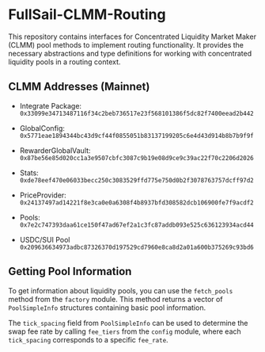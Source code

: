 # FullSail-CLMM-Routing

This repository contains interfaces for Concentrated Liquidity Market Maker (CLMM) pool methods to implement routing functionality. It provides the necessary abstractions and type definitions for working with concentrated liquidity pools in a routing context.

## CLMM Addresses (Mainnet)

- Integrate Package: `0x33099e34713487116f34c2beb736517e23f568101386f5dc82f7400eead2b442`
- GlobalConfig: `0x5771eae1894344bc43d9cf44f0855051b83137199205c6e4d43d914b8b7b9f9f`
- RewarderGlobalVault: `0x87be56e85d020cc1a3e9507cbfc3087c9b19e08d9ce9c39ac22f70c2206d2026`
- Stats: `0xde78eef470e06033becc250c3083529ffd775e750d0b2f3078763757dcff97d2`
- PriceProvider: `0x24137497ad14221f8e3ca0e0a6308f4b8937bfd308582dcb106900fe7f9acdf2`
- Pools: `0x7e2c747393daa61ce150f47ad67ef2a1c3fc87addb093e525c636123934acd44`

- USDC/SUI Pool `0x209636634973adbc87326370d197529cd7960e8ca8d2a01a600b375269c93bd6`

## Getting Pool Information

To get information about liquidity pools, you can use the `fetch_pools` method from the `factory` module. This method returns a vector of `PoolSimpleInfo` structures containing basic pool information.

The `tick_spacing` field from `PoolSimpleInfo` can be used to determine the swap fee rate by calling `fee_tiers` from the `config` module, where each `tick_spacing` corresponds to a specific `fee_rate`.